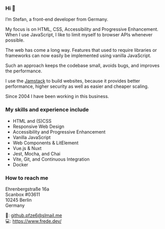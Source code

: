 ### Hi 👋

I’m Stefan, a front-end developer from Germany.

My focus is on HTML, CSS, Accessibility and Progressive Enhancement.  
When I use JavaScript, I like to limit myself to browser APIs whenever possible.

The web has come a long way. Features that used to require libraries or frameworks can now easily be implemented using vanilla JavaScript.

Such an approach keeps the codebase small, avoids bugs, and improves the performance.

I use the [Jamstack](https://jamstack.org/) to build websites, because it provides better performance, higher security as well as easier and cheaper scaling.

Since 2004 I have been working in this business.

### My skills and experience include

+ HTML and (S)CSS
+ Responsive Web Design
+ Accessibility and Progressive Enhancement
+ Vanilla JavaScript
+ Web Components & LitElement
+ Vue.js & Nuxt
+ Jest, Mocha, and Chai
+ Vite, Git, and Continuous Integration
+ Docker

### How to reach me

Ehrenbergstraße 16a  
Scanbox #03611  
10245 Berlin  
Germany

📧: github.pfze6@slmail.me  
💻: https://www.frede.dev/

<!--
**stefanfrede/stefanfrede** is a ✨ _special_ ✨ repository because its `README.md` (this file) appears on your GitHub profile.

Here are some ideas to get you started:

- 🔭 I’m currently working on ...
- 🌱 I’m currently learning ...
- 👯 I’m looking to collaborate on ...
- 🤔 I’m looking for help with ...
- 💬 Ask me about ...
- 📫 How to reach me: ...
- 😄 Pronouns: ...
- ⚡ Fun fact: ...
-->
